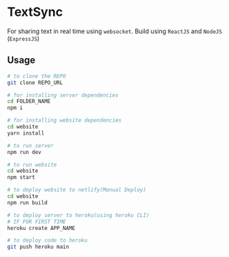 # TextSync

For sharing text in real time using `websocket`. Build using `ReactJS` and `NodeJS` (`ExpressJS`)

## Usage

```sh
# to clone the REPO
git clone REPO_URL

# for installing server dependencies
cd FOLDER_NAME
npm i

# for installing website dependencies
cd website
yarn install

# to run server
npm run dev

# to run website
cd website
npm start

# to deploy website to netlify(Manual Deploy)
cd website
npm run build

# to deploy server to heroku(using heroku CLI)
# IF FOR FIRST TIME
heroku create APP_NAME

# to deploy code to heroku
git push heroku main
```
